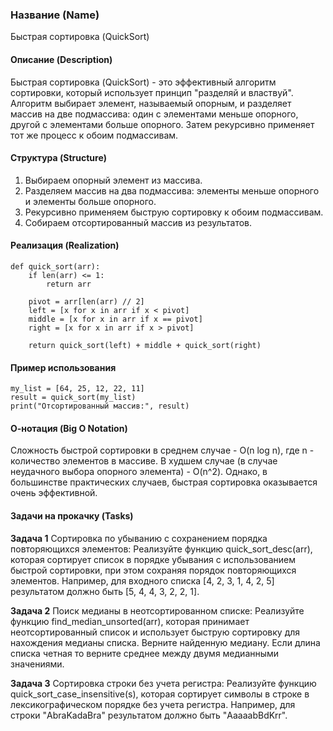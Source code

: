 ### Название (Name)
Быстрая сортировка (QuickSort)

#### Описание (Description)
Быстрая сортировка (QuickSort) - это эффективный алгоритм сортировки, который использует принцип "разделяй и властвуй". Алгоритм выбирает элемент, называемый опорным, и разделяет массив на две подмассива: один с элементами меньше опорного, другой с элементами больше опорного. Затем рекурсивно применяет тот же процесс к обоим подмассивам.

#### Структура (Structure)
1. Выбираем опорный элемент из массива.
2. Разделяем массив на два подмассива: элементы меньше опорного и элементы больше опорного.
3. Рекурсивно применяем быструю сортировку к обоим подмассивам.
4. Собираем отсортированный массив из результатов.

#### Реализация (Realization)
```
def quick_sort(arr):
    if len(arr) <= 1:
        return arr
    
    pivot = arr[len(arr) // 2]
    left = [x for x in arr if x < pivot]
    middle = [x for x in arr if x == pivot]
    right = [x for x in arr if x > pivot]

    return quick_sort(left) + middle + quick_sort(right)
```

#### Пример использования
```
my_list = [64, 25, 12, 22, 11]
result = quick_sort(my_list)
print("Отсортированный массив:", result)
```

#### О-нотация (Big O Notation)
Сложность быстрой сортировки в среднем случае - O(n log n), где n - количество элементов в массиве. В худшем случае (в случае неудачного выбора опорного элемента) - O(n^2). Однако, в большинстве практических случаев, быстрая сортировка оказывается очень эффективной.

#### Задачи на прокачку (Tasks)
**Задача 1**
Сортировка по убыванию с сохранением порядка повторяющихся элементов:
Реализуйте функцию quick_sort_desc(arr), которая сортирует список в порядке убывания с использованием быстрой сортировки, при этом сохраняя порядок повторяющихся элементов. Например, для входного списка [4, 2, 3, 1, 4, 2, 5] результатом должно быть [5, 4, 4, 3, 2, 2, 1].

**Задача 2**
Поиск медианы в неотсортированном списке:
Реализуйте функцию find_median_unsorted(arr), которая принимает неотсортированный список и использует быструю сортировку для нахождения медианы списка. Верните найденную медиану. Если длина списка четная то верните среднее между двумя медианными значениями.

**Задача 3**
Сортировка строки без учета регистра:
Реализуйте функцию quick_sort_case_insensitive(s), которая сортирует символы в строке в лексикографическом порядке без учета регистра. Например, для строки "AbraKadaBra" результатом должно быть "AaaaabBdKrr".